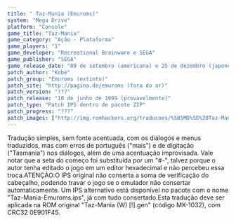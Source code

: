 ```yaml
---
title: " Taz-Mania (Emuroms)"
system: "Mega Drive"
platform: "Console"
game_title: "Taz-Mania"
game_category: "Ação - Plataforma"
game_players: "1"
game_developer: "Recreational Brainware e SEGA"
game_publisher: "SEGA"
game_release_date: "09 de setembro (americana) e 25 de dezembro (japonesa) de 1992"
patch_author: "Kobe"
patch_group: "Emuroms (extinto)"
patch_site: "http://pagina.de/emuroms (fora do ar)"
patch_version: "???"
patch_release: "10 de junho de 1999 (provavelmente)"
patch_type: "Patch IPS dentro de pacote ZIP"
patch_progress: "???"
patch_images: ["http://img.romhackers.org/traducoes/%5BSMD%5D%20Taz-Mania%20-%20Emuroms%20-%201.png","http://img.romhackers.org/traducoes/%5BSMD%5D%20Taz-Mania%20-%20Emuroms%20-%202.png","http://img.romhackers.org/traducoes/%5BSMD%5D%20Taz-Mania%20-%20Emuroms%20-%203.png"]
---
```

Tradução simples, sem fonte acentuada, com os diálogos e menus traduzidos, mas com erros de português ("mais") e de digitação ("Tasmania") nos diálogos, além de uma acentuação improvisada. Vale notar que a seta do começo foi substituída por um "#-", talvez porque o autor tenha editado o jogo em um editor hexadecimal e não percebeu essa troca.ATENÇÃO:O IPS original não conserta a soma de verificação do cabeçalho, podendo travar o jogo se o emulador não consertar automaticamente. Um IPS alternativo está disponível no pacote com o nome "Taz-Mania-Emuroms.ips", já com tudo consertado.Esta tradução deve ser aplicada na ROM original "Taz-Mania (W) [!].gen" (código MK-1032), com CRC32 0E901F45.